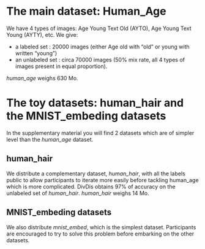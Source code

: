 # The main dataset: Human_Age

We have 4 types of images: Age Young Text Old (AYTO), Age Young Text Young (AYTY), etc. We give:
- a labeled set : 20000 images (either Age old with “old” or young with written “young”)
- an unlabeled set : circa 70000 images (50% mix rate, all 4 types of images present in equal proportion). 

*human_age* weighs 630 Mo.


# The toy datasets: human_hair and the MNIST_embeding datasets

In the supplementary material you will find 2 datasets which are of simpler level than the *human_age* dataset.

## human_hair

We distribute a complementary dataset, *human_hair*, with all the labels public to allow participants to iterate more easily before tackling human_age which is more complicated.
DivDis obtains 97% of accuracy on the unlabeled set of *human_hair*.
*human_hair* weighs 14 Mo.

## MNIST_embeding datasets

We also distribute *mnist_embed*, which is the simplest dataset. Participants are encouraged to try to solve this problem before embarking on the other datasets.